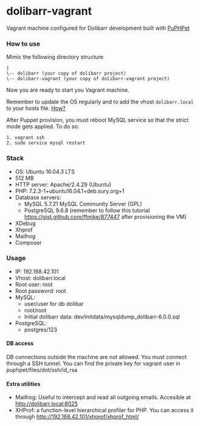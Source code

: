 dolibarr-vagrant
================

Vagrant machine configured for Dolibarr development built with [PuPHPet](http://www.puphppet.com)

### How to use
Mimic the following directory structure

```
|
\-- dolibarr (your copy of dolibarr project)
\-- dolibarr-vagrant (your copy of dolibarr-vagrant project)
```

Now you are ready to start you Vagrant machine.

Remember to update the OS regularly and to add the vhost `dolibarr.local` to your hosts file. [How?](http://en.wikipedia.org/wiki/Hosts_%28file%29#File_content)

After Puppet provision, you must reboot MySQL service so that the strict mode gets applied. To do so:
```
1. vagrant ssh
2. sudo service mysql restart
```

### Stack
* OS: Ubuntu 16.04.3 LTS
* 512 MB
* HTTP server: Apache/2.4.29 (Ubuntu)
* PHP: 7.2.3-1+ubuntu16.04.1+deb.sury.org+1
* Database servers:
	* MySQL 5.7.21 MySQL Community Server (GPL)
	* PostgreSQL 9.6.8 (remember to follow this tutorial https://gist.github.com/ffmike/877447 after provisioning the VM)
* XDebug
* Xhprof
* Mailhog
* Composer

### Usage
* IP: 192.168.42.101
* Vhost: dolibarr.local
* Root user: root
* Root password: root
* MySQL:
	* user/user for db dolibar
	* root/root
	* Initial dolibarr data: dev/initdata/mysqldump_dolibarr-6.0.0.sql
* PostgreSQL:
	* postgres/123
	
#### DB access
DB connections outside the machine are not allowed. You must connect through a SSH tunnel. You can find the private key for vagrant user in puphpet/files/dot/ssh/id_rsa

#### Extra utilities
* Mailhog: Useful to intercept and read all outgoing emails. Accesible at http://dolibarr.local:8025
* XHProf: a function-level hierarchical profiler for PHP. You can access it through http://192.168.42.101/xhprof/xhprof_html/
